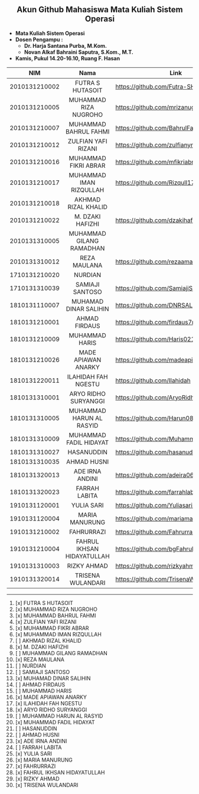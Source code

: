 ## <center>Akun Github Mahasiswa Mata Kuliah Sistem Operasi</center>

- **Mata Kuliah Sistem Operasi**
- **Dosen Pengampu :**
    - **Dr. Harja Santana Purba, M.Kom.**
    - **Novan Alkaf Bahraini Saputra, S.Kom., M.T.**
- **Kamis, Pukul 14.20-16.10, Ruang F. Hasan**


| NIM | Nama | Link | Repository Tugas Sistem Operasi |
| ----------- | :---------: | ---------- | ---------- |
| 2010131210002 | FUTRA S HUTASOIT | https://github.com/Futra-SH | https://github.com/Futra-SH/AdministrasiSistem |
| 2010131210005 | MUHAMMAD RIZA NUGROHO | https://github.com/mrizanugroho | https://github.com/mrizanugroho/CSE-AdminSis22 |
| 2010131210007 | MUHAMMAD BAHRUL FAHMI | https://github.com/BahrulFahmi | https://github.com/BahrulFahmi/Admin_Sistem |
| 2010131210012 | ZULFIAN YAFI RIZANI | https://github.com/zulfianyr9 | https://github.com/zulfianyr9/adminsistem |
| 2010131210016 | MUHAMMAD FIKRI ABRAR | https://github.com/mfikriabrar17 | https://github.com/mfikriabrar17/AdminSistem |
| 2010131210017 | MUHAMMAD IMAN RIZQULLAH | https://github.com/Rizqull17 | https://github.com/Rizqull17/Administrasi-Sistem |
| 2010131210018 | AKHMAD RIZAL KHALID |  |  |
| 2010131210022 | M. DZAKI HAFIZHI | https://github.com/dzakihafizhikandangan | https://github.com/dzakihafizhikandangan/Administrasi_Sistem |
| 2010131310005 | MUHAMMAD GILANG RAMADHAN |  |  |
| 2010131310012 | REZA MAULANA | https://github.com/rezaamaulana | https://github.com/rezaamaulana/AdminSis |
| 1710131210020 | NURDIAN |  |  |
| 1710131310039 | SAMIAJI SANTOSO | https://github.com/SamiajiSantoso | https://github.com/SamiajiSantoso/Administrasi-Sistem |
| 1810131110007 | MUHAMAD DINAR SALIHIN | https://github.com/DNRSAL | https://github.com/DNRSAL/admin-sistem |
| 1810131210001 | AHMAD FIRDAUS | https://github.com/firdaus7neo |  |
| 1810131210009 | MUHAMMAD HARIS | https://github.com/Haris0210 | https://github.com/Haris0210/Administrasi-Sistem |
| 1810131210026 | MADE APIAWAN ANARKY | https://github.com/madeapiawan1 | https://github.com/madeapiawan1/Administrasi-Sistem- |
| 1810131220011 | ILAHIDAH FAH NGESTU | https://github.com/Ilahidah | https://github.com/Ilahidah/Admsys |
| 1810131310001 | ARYO RIDHO SURYANGGI | https://github.com/AryoRidho | https://github.com/AryoRidho/Administrasi-Sistem- |
| 1810131310005 | MUHAMMAD HARUN AL RASYID | https://github.com/Harun0825 | https://github.com/Harun0825/administrasi-sistem |
| 1810131310009 | MUHAMMAD FADIL HIDAYAT | https://github.com/MuhammadFadilHidayat | https://github.com/MuhammadFadilHidayat/Administrasi-Sistem |
| 1810131310027 | HASANUDDIN | https://github.com/hasanuddinpmgr | https://github.com/hasanuddinpmgr/Administrasi-Sistem |
| 1810131310035 | AHMAD HUSNI |  |  |
| 1810131320013 | ADE IRNA ANDINI | https://github.com/adeira06 | https://github.com/adeira06/Adminisistem |
| 1810131320023 | FARRAH LABITA | https://github.com/farrahlabita |  |
| 1910131120001 | YULIA SARI | https://github.com/Yuliasari1907 | https://github.com/Yuliasari1907/Administrasi-Sistem |
| 1910131120004 | MARIA MANURUNG | https://github.com/mariamanurungg | https://github.com/mariamanurungg/Administrasi-Sistem |
| 1910131210002 | FAHRURRAZI | https://github.com/FahrurraziULM04 | https://github.com/FahrurraziULM04/Tugas-Administrasi-Sistem |
| 1910131210004 | FAHRUL IKHSAN HIDAYATULLAH | https://github.com/bgFahrulsansbase | https://github.com/bgFahrulsansbase/AKBC6508-ADMINISTRASI-SISTEM |
| 1910131310003 | RIZKY AHMAD | https://github.com/rizkyahmad16 | https://github.com/rizkyahmad16/ABKC6507_Administrasi_Sistem |
| 1910131320014 | TRISENA WULANDARI | https://github.com/TrisenaWulandari | https://github.com/TrisenaWulandari/Administrasi-Sistem |

---

1. [x] FUTRA S HUTASOIT
2. [x] MUHAMMAD RIZA NUGROHO
3. [x] MUHAMMAD BAHRUL FAHMI
4. [x] ZULFIAN YAFI RIZANI
5. [x] MUHAMMAD FIKRI ABRAR
6. [x] MUHAMMAD IMAN RIZQULLAH
7. [ ] AKHMAD RIZAL KHALID
8. [x] M. DZAKI HAFIZHI
9. [ ] MUHAMMAD GILANG RAMADHAN
10. [x] REZA MAULANA
11. [ ] NURDIAN
12. [ ] SAMIAJI SANTOSO
13. [x] MUHAMAD DINAR SALIHIN
14. [ ] AHMAD FIRDAUS
15. [ ] MUHAMMAD HARIS
16. [x] MADE APIAWAN ANARKY
17. [x] ILAHIDAH FAH NGESTU
18. [x] ARYO RIDHO SURYANGGI
19. [ ] MUHAMMAD HARUN AL RASYID
20. [x] MUHAMMAD FADIL HIDAYAT
21. [ ] HASANUDDIN
22. [ ] AHMAD HUSNI
23. [x] ADE IRNA ANDINI
24. [ ] FARRAH LABITA
25. [x] YULIA SARI
26. [x] MARIA MANURUNG
27. [x] FAHRURRAZI
28. [x] FAHRUL IKHSAN HIDAYATULLAH
29. [x] RIZKY AHMAD
30. [x] TRISENA WULANDARI
